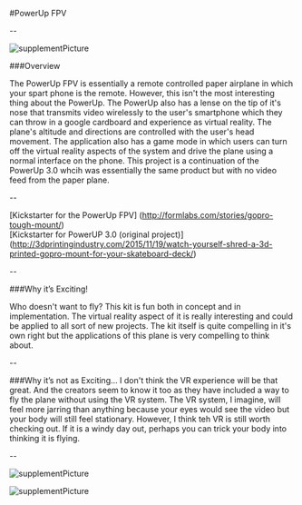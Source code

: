 #PowerUp FPV

--


![supplementPicture](https://cloud.githubusercontent.com/assets/11213236/11321771/a0957c46-9099-11e5-9cd2-e24baddf6523.png "Sup Picture")<br /> 


###Overview

The PowerUp FPV is essentially a remote controlled paper airplane in which your spart phone is the remote. However, this isn't the 
most interesting thing about the PowerUp. The PowerUp also has a lense on the tip of it's nose that transmits video wirelessly
to the user's smartphone which they can throw in a google cardboard and experience as virtual reality. The plane's altitude and directions
are controlled with the user's head movement. The application also has a game mode in which users can turn off the virtual reality
aspects of the system and drive the plane using a normal interface on the phone. This project is a continuation of the PowerUp 3.0
whcih was essentially the same product but with no video feed from the paper plane.

--


[Kickstarter for the PowerUp FPV] (http://formlabs.com/stories/gopro-tough-mount/) <br>
[Kickstarter for PowerUP 3.0 (original project)] (http://3dprintingindustry.com/2015/11/19/watch-yourself-shred-a-3d-printed-gopro-mount-for-your-skateboard-deck/)


--


###Why it’s Exciting!

Who doesn't want to fly? This kit is fun both in concept and in implementation. The virtual reality aspect of it is really interesting and could be applied
to all sort of new projects. The kit itself is quite compelling in it's own right but the applications of this plane is 
very compelling to think about. 

--


###Why it’s not as Exciting…
I don't think the VR experience will be that great. And the creators seem to know it too as they have included a way to fly the plane
without using the VR system. The VR system, I imagine, will feel more jarring than anything because your eyes would see the video but your
body will still feel stationary. However, I think teh VR is still worth checking out. If it is a windy day out, perhaps you can trick
your body into thinking it is flying.


--


![supplementPicture](https://cloud.githubusercontent.com/assets/11213236/11321763/72a7ef30-9099-11e5-9b36-d47a91393bc1.png "Sup Picture")<br /> 

![supplementPicture](https://cloud.githubusercontent.com/assets/11213236/11321764/74681e8a-9099-11e5-918e-37040b2f9d5b.png "Sup Picture")<br /> 
